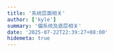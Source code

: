 ```yaml
---
title: '系统层面相关'
author: ['kyle']
summary: '偏系统及底层相关'
date: '2025-07-22T22:39:27+08:00'
hidemeta: true
---
```

